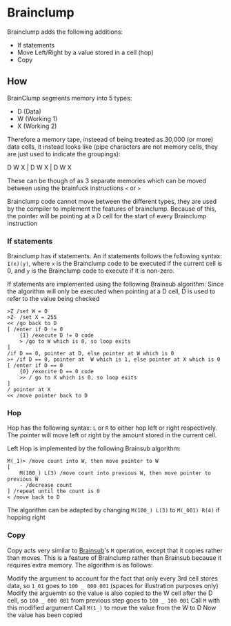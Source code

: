 # Brainclump

Brainclump adds the following additions:

- If statements
- Move Left/Right by a value stored in a cell (hop)
- Copy

## How

BrainClump segments memory into 5 types:

- D (Data)
- W (Working 1)
- X (Working 2)

Therefore a memory tape, insteead of being treated as 30,000 (or more) data cells, it instead looks like (pipe characters are not memory cells, they are just used to indicate the groupings):

D W X | D W X  | D W X 

These can be though of as 3 separate memories which can be moved between using the brainfuck instructions `<` or `>`

Brainclump  code cannot move between the different types, they are used by the compiler to implement the features of brainclump. Because of this, the pointer will be pointing at a D cell for the start of every Brainclump instruction

### If statements

Brainclump has if statements. An if statements follows the following syntax: `I(x)(y)`, where `x` is the Brainclump code to be executed if the current cell is 0, and `y` is the Brainclump code to execute if it is non-zero. 

If statements are implemented using the following Brainsub algorithm:
Since the algorithm will only be executed when pointing at a D cell, D is used to refer to the value being checked
```
>Z /set W = 0
>Z- /set X = 255
<< /go back to D
[ /enter if D != 0
    {1} /execute D != 0 code
    > /go to W which is 0, so loop exits
]
/if D == 0, pointer at D, else pointer at W which is 0
>+ /if D == 0, pointer at  W which is 1, else pointer at X which is 0
[ /enter if D == 0
    {0} /execite D == 0 code
    >> / go to X which is 0, so loop exits
]
/ pointer at X
<< /move pointer back to D

```

### Hop

Hop has the following syntax: `L` or `R` to either hop left or right respectively. The pointer will move left or right by the amount stored in the current cell.

Left Hop is implemented by the following Brainsub algorithm:
```
M(_1)> /move count into W, then move pointer to W
[
    M(100_) L(3) /move count into previous W, then move pointer to previous W
    - /decrease count
] /repeat until the count is 0
< /move back to D
```
The algorithm can be adapted by changing `M(100_) L(3)` to `M(_001) R(4)` if hopping right

### Copy

Copy acts very similar to [Brainsub](./Brainsub.md)'s `M` operation, except that it copies rather than moves. This is a feature of Brainclump rather than Brainsub because it requires extra memory. The algorithm is as follows:

Modify the argument to account for the fact that only every 3rd cell stores data, so `1_01` goes to `100 _ 000 001` (spaces for illustration purposes only)
Modify the arguemtn so the value is also copied to the W cell after the D cell, so `100 _ 000 001` from previous step goes to `100 _ 100 001`
Call `M` with this modified argument
Call `M(1_)` to move the value from the W to D
Now the value has been copied